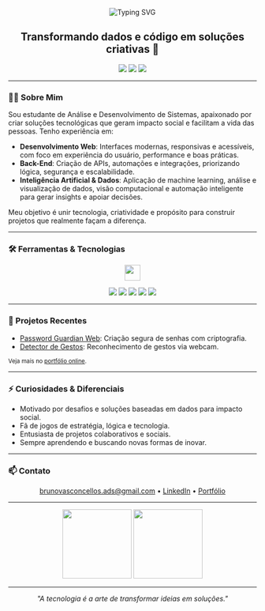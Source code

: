 <p align="center">
  <img src="https://readme-typing-svg.demolab.com?font=Poppins&size=26&duration=3000&pause=1000&color=00AAFF&center=true&vCenter=true&width=700&lines=Olá%2C+eu+sou+Bruno+Araujo+de+Vasconcellos!;Desenvolvedor+Web+e+Analista+de+Dados;Apaixonado+por+IA%2C+Machine+Learning+e+Tecnologia" alt="Typing SVG" />
</p>

<h2 align="center">Transformando dados e código em soluções criativas 🚀</h2>

<p align="center">
  <a href="mailto:brunovasconcellos.ads@gmail.com"><img src="https://img.shields.io/badge/Email-0077b6?style=for-the-badge&logo=gmail&logoColor=white"/></a>
  <a href="https://www.linkedin.com/in/bruno-vasconcellos-360070351/" target="_blank"><img src="https://img.shields.io/badge/LinkedIn-0077b6?style=for-the-badge&logo=linkedin&logoColor=white"/></a>
  <a href="https://bruno-portifolio-phi.vercel.app/" target="_blank"><img src="https://img.shields.io/badge/Portf%C3%B3lio-00aaff?style=for-the-badge&logo=vercel&logoColor=white"/></a>
</p>

---

### 👨‍💻 Sobre Mim

Sou estudante de Análise e Desenvolvimento de Sistemas, apaixonado por criar soluções tecnológicas que geram impacto social e facilitam a vida das pessoas. Tenho experiência em:

- <b>Desenvolvimento Web</b>: Interfaces modernas, responsivas e acessíveis, com foco em experiência do usuário, performance e boas práticas.
- <b>Back-End</b>: Criação de APIs, automações e integrações, priorizando lógica, segurança e escalabilidade.
- <b>Inteligência Artificial & Dados</b>: Aplicação de machine learning, análise e visualização de dados, visão computacional e automação inteligente para gerar insights e apoiar decisões.

Meu objetivo é unir tecnologia, criatividade e propósito para construir projetos que realmente façam a diferença.

---

### 🛠️ Ferramentas & Tecnologias

<p align="center">
  <img src="https://skillicons.dev/icons?i=html,css,js,python,java,spring,git,opencv,tensorflow" height="32"/>
</p>
<p align="center">
  <img src="https://img.shields.io/badge/Desenvolvimento%20Web-00aaff?style=flat-square&logo=google-chrome&logoColor=white"/>
  <img src="https://img.shields.io/badge/Back--End-0077b6?style=flat-square&logo=server&logoColor=white"/>
  <img src="https://img.shields.io/badge/IA%20%26%20Dados-ff6f00?style=flat-square&logo=brain&logoColor=white"/>
  <img src="https://img.shields.io/badge/Automação-6db33f?style=flat-square&logo=gears&logoColor=white"/>
  <img src="https://img.shields.io/badge/Visualização%20de%20Dados-5c3ee8?style=flat-square&logo=bar-chart&logoColor=white"/>
</p>

---

### 📌 Projetos Recentes

- [Password Guardian Web](https://github.com/BrunoAV1/password-guardian-web): Criação segura de senhas com criptografia.
- [Detector de Gestos](https://github.com/BrunoAV1/Detector-de-Gestos): Reconhecimento de gestos via webcam.

<sub>Veja mais no <a href="https://bruno-portifolio-phi.vercel.app/">portfólio online</a>.</sub>

---

### ⚡ Curiosidades & Diferenciais

- Motivado por desafios e soluções baseadas em dados para impacto social.
- Fã de jogos de estratégia, lógica e tecnologia.
- Entusiasta de projetos colaborativos e sociais.
- Sempre aprendendo e buscando novas formas de inovar.

---

### 📫 Contato

<p align="center">
  <a href="mailto:brunovasconcellos.ads@gmail.com">brunovasconcellos.ads@gmail.com</a> • <a href="https://www.linkedin.com/in/bruno-vasconcellos-360070351/">LinkedIn</a> • <a href="https://bruno-portifolio-phi.vercel.app/">Portfólio</a>
</p>

---

<p align="center">
  <img src="https://github-readme-stats.vercel.app/api?username=BrunoAV1&show_icons=true&hide_title=true&hide_border=true&theme=dark" height="140">
  <img src="https://github-readme-stats.vercel.app/api/top-langs/?username=BrunoAV1&layout=compact&hide_border=true&theme=dark" height="140">
</p>

---

<p align="center">
  <i>"A tecnologia é a arte de transformar ideias em soluções."</i>
</p>
